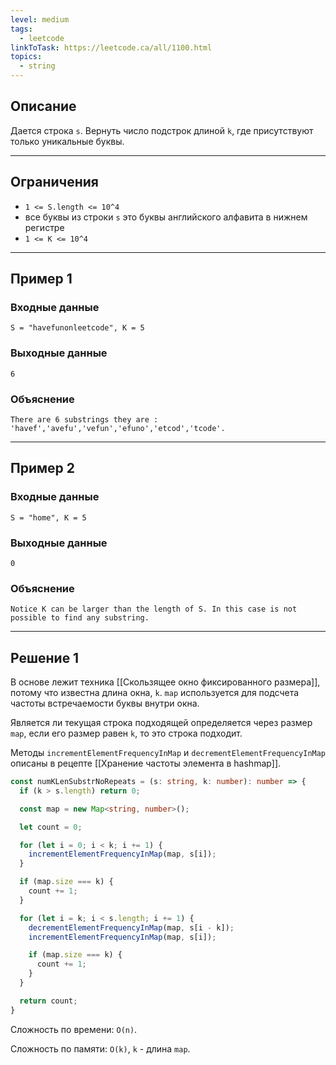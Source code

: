```yaml
---
level: medium
tags:
  - leetcode
linkToTask: https://leetcode.ca/all/1100.html
topics:
  - string
---
```

## Описание

Дается строка `s`. Вернуть число подстрок длиной `k`, где присутствуют только уникальные буквы.

---
## Ограничения

- `1 <= S.length <= 10^4`
- все буквы из строки `s` это буквы английского алфавита в нижнем регистре
- `1 <= K <= 10^4`

---
## Пример 1

### Входные данные

```
S = "havefunonleetcode", K = 5
```
### Выходные данные

```
6
```
### Объяснение

```
There are 6 substrings they are : 'havef','avefu','vefun','efuno','etcod','tcode'.
```

---
## Пример 2

### Входные данные

```
S = "home", K = 5
```
### Выходные данные

```
0
```
### Объяснение

```
Notice K can be larger than the length of S. In this case is not possible to find any substring.
```

---
## Решение 1

В основе лежит техника [[Скользящее окно фиксированного размера]], потому что известна длина окна, `k`. `map` используется для подсчета частоты встречаемости буквы внутри окна.

Является ли текущая строка подходящей определяется через размер `map`, если его размер равен `k`, то это строка подходит.

Методы `incrementElementFrequencyInMap` и `decrementElementFrequencyInMap` описаны в рецепте [[Хранение частоты элемента в hashmap]].

```typescript
const numKLenSubstrNoRepeats = (s: string, k: number): number => {
  if (k > s.length) return 0;

  const map = new Map<string, number>();

  let count = 0;

  for (let i = 0; i < k; i += 1) {
    incrementElementFrequencyInMap(map, s[i]);
  }

  if (map.size === k) {
    count += 1;
  }

  for (let i = k; i < s.length; i += 1) {
    decrementElementFrequencyInMap(map, s[i - k]);
    incrementElementFrequencyInMap(map, s[i]);

    if (map.size === k) {
      count += 1;
    }
  }

  return count;
}
```

Сложность по времени: `O(n)`.

Сложность по памяти: `O(k)`, `k` - длина `map`.